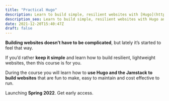 ```yaml
---
title: "Practical Hugo"
description: Learn to build simple, resilient websites with [Hugo](https://gohugo.io/) and the [Jamstack](https://jamstack.org/).
description_seo: Learn to build simple, resilient websites with Hugo and the Jamstack
date: 2021-12-20T15:40:47Z
draft: false
---
```


**Building websites doesn’t have to be complicated**, but lately it’s started to feel that way.

If you’d rather **keep it simple** and learn how to build resilient, lightweight websites, then this course is for you.

During the course you will learn how to **use Hugo and the Jamstack to build websites** that are fun to make, easy to maintain and cost effective to run.

Launching **Spring 2022**. Get early access.